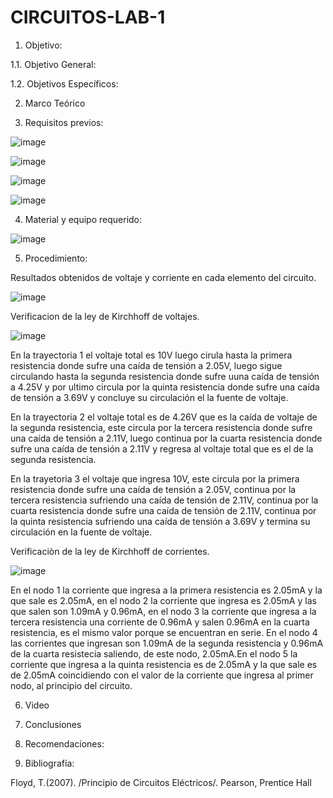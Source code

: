 # CIRCUITOS-LAB-1
1. Objetivo:

  1.1. Objetivo General:
  
  
  
  1.2. Objetivos Específicos: 
  
  
  
2. Marco Teórico


  
3. Requisitos previos:  
  
![image](https://user-images.githubusercontent.com/94011974/169407513-59f2d2cd-f38d-43ba-b715-d83120a8d3c4.png)

![image](https://user-images.githubusercontent.com/94011974/169407541-bf0aec9d-df2b-43c8-b25c-dde7429270ce.png)

![image](https://user-images.githubusercontent.com/94011974/169407575-ebe6474a-ccd3-49c0-a783-4bbbb01e24ae.png)

![image](https://user-images.githubusercontent.com/94011974/169407603-08eea5c4-3cb7-4266-b169-d3563254840d.png)

4. Material y equipo requerido:

![image](https://user-images.githubusercontent.com/94011974/141411255-f92099e8-51a4-40db-aca9-3cde71b3ada0.png)

5. Procedimiento:

Resultados obtenidos de voltaje y corriente en cada elemento del circuito.

![image](https://user-images.githubusercontent.com/94011974/169407649-e7dcd41f-31d3-4fe3-9b77-eb9420f36105.png)

Verificacion de la ley de Kirchhoff de voltajes.

![image](https://user-images.githubusercontent.com/94011974/169407673-a7ecb0dd-8939-421d-a0ff-73160e88e43b.png)

En la trayectoria 1 el voltaje total es 10V luego cirula hasta la primera resistencia donde sufre una caída de tensión a 2.05V, luego sigue circulando hasta la segunda resistencia donde sufre uuna caída de tensión a 4.25V y por ultimo circula por la quinta resistencia donde sufre una caída de tensión a 3.69V y concluye su circulación el la fuente de voltaje.

En la trayectoria 2 el voltaje total es de 4.26V que es la caída de voltaje de la segunda resistencia, este circula por la tercera resistencia donde sufre una caída de tensión a 2.11V, luego continua por la cuarta resistencia donde sufre una caída de tensión a 2.11V y regresa al voltaje total que es el de la segunda resistencia.

En la trayetoria 3 el voltaje que ingresa 10V, este circula por la primera resistencia donde sufre una caída de tensión a 2.05V, continua por la tercera resistencia sufriendo una caída de tensión de 2.11V, continua por la cuarta resistencia donde sufre una caída de tensión de 2.11V, continua por la quinta resistencia sufriendo una caída de tensión a 3.69V y termina su circulación en la fuente de voltaje.

Verificaciòn de la ley de Kirchhoff de corrientes.

![image](https://user-images.githubusercontent.com/94011974/169407703-1328eacd-033b-4ed9-bdab-c6bc553e67aa.png)

En el nodo 1 la corriente que ingresa a la primera resistencia es 2.05mA y la que sale es 2.05mA, en el nodo 2 la corriente que ingresa es 2.05mA y las que salen son 1.09mA y 0.96mA, en el nodo 3 la corriente que ingresa a la tercera resistencia una corriente de 0.96mA y salen 0.96mA en la cuarta resistencia, es el mismo valor porque se encuentran en serie. En el nodo 4 las corrientes que ingresan son 1.09mA de la segunda resistencia y 0.96mA de la cuarta resistecia saliendo, de este nodo, 2.05mA.En el nodo 5 la corriente que ingresa a la quinta resistencia es de 2.05mA y la que sale es de 2.05mA coincidiendo con el valor de la corriente que ingresa al primer nodo, al principio del circuito.

6.  Video



7. Conclusiones



8. Recomendaciones: 



9. Bibliografía: 

Floyd, T.(2007). /Principio de Circuitos Eléctricos/. Pearson, Prentice Hall

